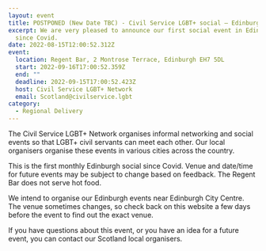 ```yaml
---
layout: event
title: POSTPONED (New Date TBC) - Civil Service LGBT+ social – Edinburgh
excerpt: We are very pleased to announce our first social event in Edinburgh
  since Covid.
date: 2022-08-15T12:00:52.312Z
event:
  location: Regent Bar, 2 Montrose Terrace, Edinburgh EH7 5DL
  start: 2022-09-16T17:00:52.359Z
  end: ""
  deadline: 2022-09-15T17:00:52.423Z
  host: Civil Service LGBT+ Network
  email: Scotland@civilservice.lgbt
category:
  - Regional Delivery
---
```

The Civil Service LGBT+ Network organises informal networking and social events so that LGBT+ civil servants can meet each other. Our local organisers organise these events in various cities across the country.

This is the first monthly Edinburgh social since Covid. Venue and date/time for future events may be subject to change based on feedback. The Regent Bar does not serve hot food.

We intend to organise our Edinburgh events near Edinburgh City Centre. The venue sometimes changes, so check back on this website a few days before the event to find out the exact venue.

If you have questions about this event, or you have an idea for a future event, you can contact our Scotland local organisers.